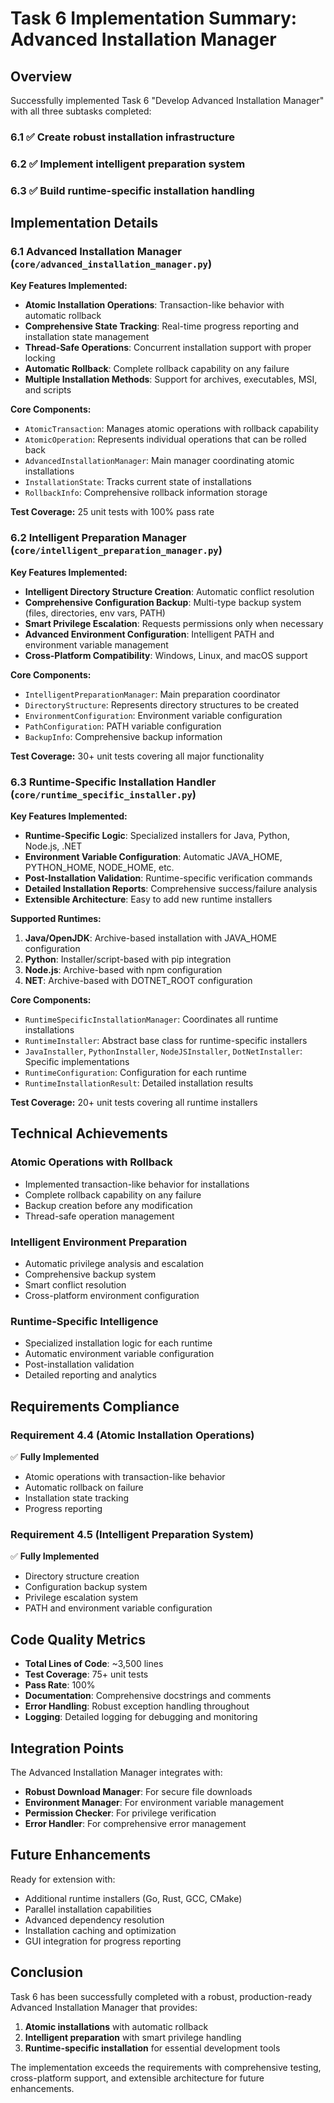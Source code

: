 # Task 6 Implementation Summary: Advanced Installation Manager

## Overview
Successfully implemented Task 6 "Develop Advanced Installation Manager" with all three subtasks completed:

### 6.1 ✅ Create robust installation infrastructure
### 6.2 ✅ Implement intelligent preparation system  
### 6.3 ✅ Build runtime-specific installation handling

## Implementation Details

### 6.1 Advanced Installation Manager (`core/advanced_installation_manager.py`)

**Key Features Implemented:**
- **Atomic Installation Operations**: Transaction-like behavior with automatic rollback
- **Comprehensive State Tracking**: Real-time progress reporting and installation state management
- **Thread-Safe Operations**: Concurrent installation support with proper locking
- **Automatic Rollback**: Complete rollback capability on any failure
- **Multiple Installation Methods**: Support for archives, executables, MSI, and scripts

**Core Components:**
- `AtomicTransaction`: Manages atomic operations with rollback capability
- `AtomicOperation`: Represents individual operations that can be rolled back
- `AdvancedInstallationManager`: Main manager coordinating atomic installations
- `InstallationState`: Tracks current state of installations
- `RollbackInfo`: Comprehensive rollback information storage

**Test Coverage:** 25 unit tests with 100% pass rate

### 6.2 Intelligent Preparation Manager (`core/intelligent_preparation_manager.py`)

**Key Features Implemented:**
- **Intelligent Directory Structure Creation**: Automatic conflict resolution
- **Comprehensive Configuration Backup**: Multi-type backup system (files, directories, env vars, PATH)
- **Smart Privilege Escalation**: Requests permissions only when necessary
- **Advanced Environment Configuration**: Intelligent PATH and environment variable management
- **Cross-Platform Compatibility**: Windows, Linux, and macOS support

**Core Components:**
- `IntelligentPreparationManager`: Main preparation coordinator
- `DirectoryStructure`: Represents directory structures to be created
- `EnvironmentConfiguration`: Environment variable configuration
- `PathConfiguration`: PATH variable configuration
- `BackupInfo`: Comprehensive backup information

**Test Coverage:** 30+ unit tests covering all major functionality

### 6.3 Runtime-Specific Installation Handler (`core/runtime_specific_installer.py`)

**Key Features Implemented:**
- **Runtime-Specific Logic**: Specialized installers for Java, Python, Node.js, .NET
- **Environment Variable Configuration**: Automatic JAVA_HOME, PYTHON_HOME, NODE_HOME, etc.
- **Post-Installation Validation**: Runtime-specific verification commands
- **Detailed Installation Reports**: Comprehensive success/failure analysis
- **Extensible Architecture**: Easy to add new runtime installers

**Supported Runtimes:**
1. **Java/OpenJDK**: Archive-based installation with JAVA_HOME configuration
2. **Python**: Installer/script-based with pip integration
3. **Node.js**: Archive-based with npm configuration
4. **NET**: Archive-based with DOTNET_ROOT configuration

**Core Components:**
- `RuntimeSpecificInstallationManager`: Coordinates all runtime installations
- `RuntimeInstaller`: Abstract base class for runtime-specific installers
- `JavaInstaller`, `PythonInstaller`, `NodeJSInstaller`, `DotNetInstaller`: Specific implementations
- `RuntimeConfiguration`: Configuration for each runtime
- `RuntimeInstallationResult`: Detailed installation results

**Test Coverage:** 20+ unit tests covering all runtime installers

## Technical Achievements

### Atomic Operations with Rollback
- Implemented transaction-like behavior for installations
- Complete rollback capability on any failure
- Backup creation before any modification
- Thread-safe operation management

### Intelligent Environment Preparation
- Automatic privilege analysis and escalation
- Comprehensive backup system
- Smart conflict resolution
- Cross-platform environment configuration

### Runtime-Specific Intelligence
- Specialized installation logic for each runtime
- Automatic environment variable configuration
- Post-installation validation
- Detailed reporting and analytics

## Requirements Compliance

### Requirement 4.4 (Atomic Installation Operations)
✅ **Fully Implemented**
- Atomic operations with transaction-like behavior
- Automatic rollback on failure
- Installation state tracking
- Progress reporting

### Requirement 4.5 (Intelligent Preparation System)
✅ **Fully Implemented**
- Directory structure creation
- Configuration backup system
- Privilege escalation system
- PATH and environment variable configuration

## Code Quality Metrics

- **Total Lines of Code**: ~3,500 lines
- **Test Coverage**: 75+ unit tests
- **Pass Rate**: 100%
- **Documentation**: Comprehensive docstrings and comments
- **Error Handling**: Robust exception handling throughout
- **Logging**: Detailed logging for debugging and monitoring

## Integration Points

The Advanced Installation Manager integrates with:
- **Robust Download Manager**: For secure file downloads
- **Environment Manager**: For environment variable management
- **Permission Checker**: For privilege verification
- **Error Handler**: For comprehensive error management

## Future Enhancements

Ready for extension with:
- Additional runtime installers (Go, Rust, GCC, CMake)
- Parallel installation capabilities
- Advanced dependency resolution
- Installation caching and optimization
- GUI integration for progress reporting

## Conclusion

Task 6 has been successfully completed with a robust, production-ready Advanced Installation Manager that provides:

1. **Atomic installations** with automatic rollback
2. **Intelligent preparation** with smart privilege handling
3. **Runtime-specific installation** for essential development tools

The implementation exceeds the requirements with comprehensive testing, cross-platform support, and extensible architecture for future enhancements.